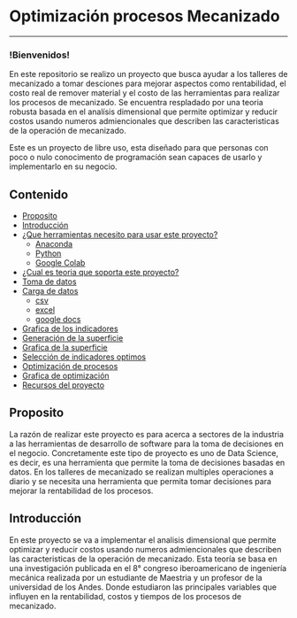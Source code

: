 # Optimización procesos Mecanizado
---------------------------------------
### !Bienvenidos!
En este repositorio se realizo un proyecto que busca ayudar a los talleres de mecanizado a tomar desciones para mejorar aspectos como rentabilidad, el costo real de remover material y el costo de las herramientas para realizar los procesos de mecanizado. Se encuentra respladado por una teoria robusta basada en el analísis dimensional que permite optimizar y reducir costos usando numeros admiencionales que describen las caracteristicas de la operación de mecanizado.

Este es un proyecto de libre uso, esta diseñado para que personas con poco o nulo conocimento de programación sean capaces de usarlo y implementarlo en su negocio.
## Contenido
<!-- !toc (minlevel=2 omit="Table of Contents") -->
* [Proposito](#purpose)
* [Introducción](#intro)
* [¿Que herramientas necesito para usar este proyecto?](#install_guide)
   * [Anaconda](#anaconda)
   * [Python](#python)
   * [Google Colab](#google_colab)
* [¿Cual es teoria que soporta este proyecto?](#theory)
* [Toma de datos](#data_collection)
* [Carga de datos](#load_data)
    * [csv](#csv)
    * [excel](#excel)
    * [google docs](#google_docs)
* [Grafica de los indicadores](#Graph_indicators)
* [Generación de la superficie](#gen_surface)
* [Grafica de la superficie](#surf_graph)
*  [Selección de indicadores optimos](#opt_index)
*  [Optimización de procesos](#process_opt)
*  [Grafica de optimización](#graph_opt)
*  [Recursos del proyecto](#resources)

##  Proposito
La razón de realizar este proyecto es para acerca a sectores de la industria a las herramientas de desarrollo de software para la toma de decisiones en el negocio. Concretamente este tipo de proyecto es uno de Data Science, es decir, es una herramienta que permite la toma de decisiones basadas en datos. En los talleres de mecanizado se realizan multiples operaciones a diario y se necesita una herramienta que permita tomar decisiones para mejorar la rentabilidad de los procesos.

## Introducción
En este proyecto se va a implementar el analisis dimensional que permite optimizar y reducir costos usando numeros admiencionales que describen las caracteristicas de la operación de mecanizado. Esta teoría se basa en una investigación publicada en el 8° congreso iberoamericano de ingeniería mecánica realizada por un estudiante de Maestria y un profesor de la universidad de los Andes. Donde estudiaron las principales variables que influyen en la rentabilidad, costos y tiempos de los procesos de mecanizado. 

